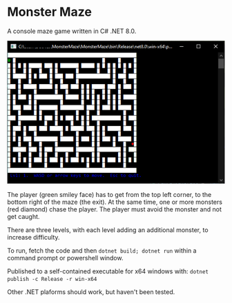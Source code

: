 # Monster Maze

A console maze game written in C# .NET 8.0.

<img src="./MonsterMazeScreenshot.png" width=640>

The player (green smiley face) has to get from the top left corner, to the bottom right of the maze (the exit).   At the same time, one or more monsters (red diamond) chase the player.   The player must avoid the monster and not get caught.

There are three levels, with each level adding an additional monster, to increase difficulty.

To run, fetch the code and then ```dotnet build; dotnet run``` within a command prompt or powershell window.

Published to a self-contained executable for x64 windows with:
```dotnet publish -c Release -r win-x64```

Other .NET plaforms should work, but haven't been tested.
